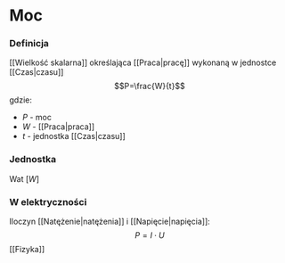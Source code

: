 # Moc
### Definicja
[[Wielkość skalarna]] określająca [[Praca|pracę]] wykonaną w jednostce [[Czas|czasu]]
$$P=\frac{W}{t}$$
gdzie:
- $P$ - moc
- $W$ - [[Praca|praca]]
- $t$ - jednostka [[Czas|czasu]]
### Jednostka
Wat $[W]$

### W elektryczności
Iloczyn [[Natężenie|natężenia]] i [[Napięcie|napięcia]]:
$$P=I\cdot U$$
[[Fizyka]]